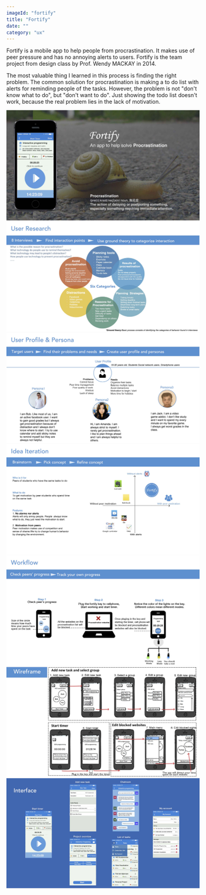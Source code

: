 ```yaml
---
imageId: "fortify"
title: "Fortify"
date: ""
category: "ux"
---
```


Fortify is a mobile app to help people from procrastination. It makes use of peer pressure and has no annoying alerts to users. Fortify is the team project from design class by Prof. Wendy MACKAY in 2014.

The most valuable thing I learned in this process is finding the right problem. The common solution for procrastination is making a to do list with alerts for reminding people of the tasks. However, the problem is not "don't know what to do", but "don't want to do". Just showing the todo list doesn't work, because the real problem lies in the lack of motivation.

![](images/fortify/Fortify_0.jpg)
![](images/fortify/Fortify_1.jpg)
![](images/fortify/Fortify_2.jpg)
![](images/fortify/Fortify_3.jpg)
![](images/fortify/Fortify_4.jpg)
![](images/fortify/Fortify_5.jpg)
![](images/fortify/Fortify_6.jpg)
